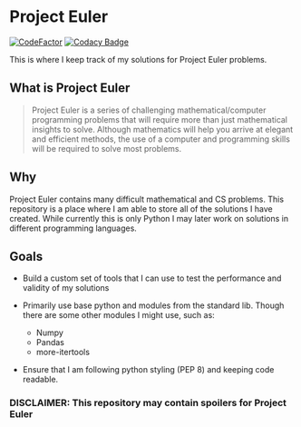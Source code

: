 # Project Euler

[![CodeFactor](https://www.codefactor.io/repository/github/davisschenk/project-euler-rewrite/badge)](https://www.codefactor.io/repository/github/davisschenk/project-euler-rewrite)
[![Codacy Badge](https://app.codacy.com/project/badge/Grade/d50b94876d1b4f92a8885d0d55b043f6)](https://www.codacy.com/gh/davisschenk/Project-Euler-Rewrite/dashboard?utm_source=github.com&amp;utm_medium=referral&amp;utm_content=davisschenk/Project-Euler-Rewrite&amp;utm_campaign=Badge_Grade)

This is where I keep track of my solutions for Project Euler problems.

## What is Project Euler

> Project Euler is a series of challenging mathematical/computer programming problems that will require more than just mathematical insights to solve. Although mathematics will help you arrive at elegant and efficient methods, the use of a computer and programming skills will be required to solve most problems.

## Why

Project Euler contains many difficult mathematical and CS problems. This repository is a place where I am able to store all of the solutions I have created. While currently this is only Python I may later work on solutions in different programming languages.

## Goals

-   Build a custom set of tools that I can use to test the performance and validity of my solutions
-   Primarily use base python and modules from the standard lib. Though there are some other modules I might use, such as:
    -   Numpy
    -   Pandas
    -   more-itertools
    
-   Ensure that I am following python styling (PEP 8) and keeping code readable.

### DISCLAIMER: This repository may contain spoilers for Project Euler
